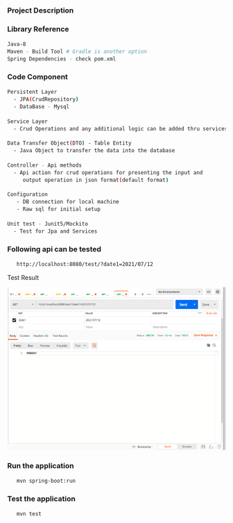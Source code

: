 ### Project Description

### Library Reference
```sh
Java-8
Maven - Build Tool # Gradle is another option
Spring Dependencies - check pom.xml
```

### Code Component
```sh
Persistent Layer
  - JPA(CrudRepository)
  - DataBase - Mysql

Service Layer
  - Crud Operations and any additional logic can be added thru services

Data Transfer Object(DTO) - Table Entity
  - Java Object to transfer the data into the database
  
Controller - Api methods
  - Api action for crud operations for presenting the input and 
     output operation in json format(default format)
     
Configuration
   - DB connection for local machine
   - Raw sql for initial setup
        
Unit test - Junit5/Mockito
  - Test for Jpa and Services

```
### Following api can be tested
```sh
   http://localhost:8080/test/?date1=2021/07/12
```
Test Result

 ![Screenshot](testResult.png)


### Run the application
```sh
   mvn spring-boot:run
```
### Test the application
```sh
   mvn test
```

